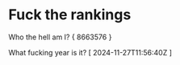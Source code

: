 # Fuck the rankings

Who the hell am I?
{ 8663576 }

What fucking year is it?
[ 2024-11-27T11:56:40Z ]
